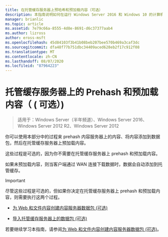 ```yaml
---
title: 在托管缓存服务器上预哈希和预加载内容（可选）
description: 本指南说明如何在运行 Windows Server 2016 和 Windows 10 的计算机上以托管缓存模式部署 BranchCache
manager: brianlic
ms.topic: article
ms.assetid: 7e79c66a-8555-4d8e-8691-d6c37377aab4
ms.author: lizross
author: eross-msft
ms.openlocfilehash: 45d84103f3b41b08beb207bee570b469a3caf3dc
ms.sourcegitcommit: dfa48f77b751dbc34409aced628eb2f17c912f08
ms.translationtype: MT
ms.contentlocale: zh-CN
ms.lasthandoff: 08/07/2020
ms.locfileid: "87964223"
---
```

# <a name="prehash-and-preload-content-on-the-hosted-cache-server-optional"></a>托管缓存服务器上的 Prehash 和预加载内容（ \( 可选）\)

>适用于：Windows Server（半年频道）、Windows Server 2016、Windows Server 2012 R2、Windows Server 2012

你可以使用本部分中的过程来 prehash 内容服务器上的内容、将内容添加到数据包，然后在托管缓存服务器上预加载内容。

这些过程是可选的，因为你不需要在托管缓存服务器上 prehash 和预加载内容。

如果未预加载内容，则当客户端通过 WAN 连接下载数据时，数据会自动添加到托管缓存。

>[!IMPORTANT]
>尽管这些过程是可选的，但如果你决定在托管缓存服务器上 prehash 和预加载内容，则需要执行这两个过程。

- [为 Web 和文件内容创建内容服务器数据包 &#40;可选&#41;](8-Bc-Data-Packages.md)

- [导入托管缓存服务器上的数据包 &#40;可选&#41;](9-Bc-Import-Data.md)

若要继续学习本指南，请参阅[为 Web 和文件内容创建内容服务器数据包 &#40;可选&#41;](8-Bc-Data-Packages.md)。